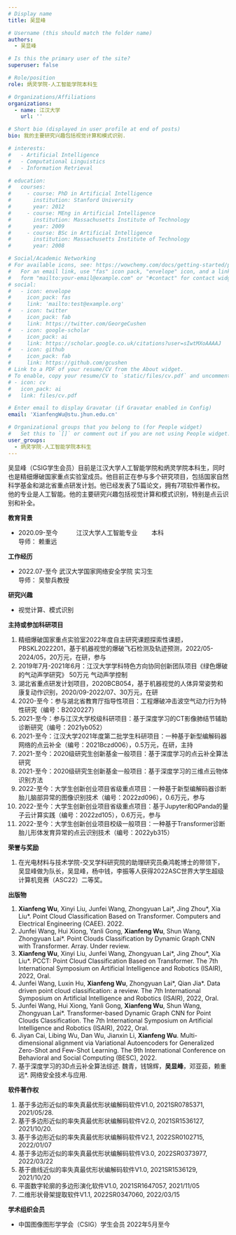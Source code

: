 ```yaml
---
# Display name
title: 吴显峰

# Username (this should match the folder name)
authors:
  - 吴显峰

# Is this the primary user of the site?
superuser: false

# Role/position
role: 炳灵学院-人工智能学院本科生

# Organizations/Affiliations
organizations:
  - name: 江汉大学
    url: ''

# Short bio (displayed in user profile at end of posts)
bio: 我的主要研究兴趣包括视觉计算和模式识别.

# interests:
#   - Artificial Intelligence
#   - Computational Linguistics
#   - Information Retrieval

# education:
#   courses:
#     - course: PhD in Artificial Intelligence
#       institution: Stanford University
#       year: 2012
#     - course: MEng in Artificial Intelligence
#       institution: Massachusetts Institute of Technology
#       year: 2009
#     - course: BSc in Artificial Intelligence
#       institution: Massachusetts Institute of Technology
#       year: 2008

# Social/Academic Networking
# For available icons, see: https://wowchemy.com/docs/getting-started/page-builder/#icons
#   For an email link, use "fas" icon pack, "envelope" icon, and a link in the
#   form "mailto:your-email@example.com" or "#contact" for contact widget.
# social:
#   - icon: envelope
#     icon_pack: fas
#     link: 'mailto:test@example.org'
#   - icon: twitter
#     icon_pack: fab
#     link: https://twitter.com/GeorgeCushen
#   - icon: google-scholar
#     icon_pack: ai
#     link: https://scholar.google.co.uk/citations?user=sIwtMXoAAAAJ
#   - icon: github
#     icon_pack: fab
#     link: https://github.com/gcushen
# Link to a PDF of your resume/CV from the About widget.
# To enable, copy your resume/CV to `static/files/cv.pdf` and uncomment the lines below.
# - icon: cv
#   icon_pack: ai
#   link: files/cv.pdf

# Enter email to display Gravatar (if Gravatar enabled in Config)
email: 'XianfengWu@stu.jhun.edu.cn'

# Organizational groups that you belong to (for People widget)
#   Set this to `[]` or comment out if you are not using People widget.
user_groups:
  - 炳灵学院-人工智能学院本科生
---
```


吴显峰（CSIG学生会员）目前是江汉大学人工智能学院和炳灵学院本科生，同时也是精细爆破国家重点实验室成员。他目前正在参与多个研究项目，包括国家自然科学基金和湖北省重点研发计划。他已经发表了5篇论文，拥有7项软件著作权。他的专业是人工智能。他的主要研究兴趣包括视觉计算和模式识别，特别是点云识别和补全。

**教育背景**
 - 2020.09-至今　　　江汉大学人工智能专业　　  本科
<br>                    导师： 赖重远  

**工作经历**
 - 2022.07-至今     武汉大学国家网络安全学院   实习生
 <br>                     导师： 吴黎兵教授  
                    
**研究兴趣**
 - 视觉计算、模式识别  

**主持或参加科研项目**
 1. 精细爆破国家重点实验室2022年度自主研究课题探索性课题，PBSKL2022201，基于机器视觉的爆破飞石检测及轨迹预测，2022/05-2024/05，20万元，在研，参与
 2. 2019年7月-2021年6月：江汉大学学科特色方向协同创新团队项目《绿色爆破的气动声学研究》 50万元 气动声学控制
 3. 湖北省重点研发计划项目，2020BCB054，基于机器视觉的人体异常姿势和康复动作识别，2020/09-2022/07、30万元，在研
 4. 2020-至今：参与湖北省教育厅指导性项目：工程爆破冲击波空气动力行为特性研究（编号：B2020227）
 5. 2021-至今：参与江汉大学校级科研项目：基于深度学习的CT影像肺结节辅助诊断研究（编号：2021yb052）
 6. 2021-至今：江汉大学2021年度第二批学生科研项目：一种基于新型编解码器网络的点云补全（编号：2021Bczd006），0.5万元，在研，主持
 7. 2021-至今：2020级研究生创新基金一般项目：基于深度学习的点云补全算法研究
 8. 2021-至今：2020级研究生创新基金一般项目：基于深度学习的三维点云物体识别方法
 9. 2022-至今：大学生创新创业项目省级重点项目：一种基于新型编解码器诊断胎儿脑部异常的图像识别技术（编号：2022zd096），0.6万元，参与
 10. 2022-至今：大学生创新创业项目省级重点项目：基于Jupyter和QPanda的量子云计算实践（编号：2022zd105），0.6万元，参与
 11. 2022-至今：大学生创新创业项目校级一般项目：一种基于Transformer诊断胎儿形体发育异常的点云识别技术（编号：2022yb315）

**荣誉与奖励**

 1. 在光电材料与技术学院-交叉学科研究院的助理研究员桑鸿乾博士的带领下，吴显峰做为队长，吴显峰，杨中钱，李振等人获得2022ASC世界大学生超级计算机竞赛（ASC22）二等奖。

**出版物**
 1.	**Xianfeng Wu**, Xinyi Liu, Junfei Wang, Zhongyuan Lai*, Jing Zhou*, Xia Liu*. Point Cloud Classification Based on Transformer. Computers and Electrical Engineering (CAEE). 2022.
 2.	Junfei Wang, Hui Xiong, Yanli Gong, **Xianfeng Wu**, Shun Wang, Zhongyuan Lai*. Point Clouds Classification by Dynamic Graph CNN with Transformer. Array. Under review.
 3.	**Xianfeng Wu**, Xinyi Liu, Junfei Wang, Zhongyuan Lai*, Jing Zhou*, Xia Liu*. PCCT: Point Cloud Classification Based on Transformer. The 7th International Symposium on Artificial Intelligence and Robotics (ISAIR), 2022, Oral.
 4.	Junfei Wang, Luxin Hu, **Xianfeng Wu**, Zhongyuan Lai*, Qian Jia*. Data driven point cloud classification: a review. The 7th International Symposium on Artificial Intelligence and Robotics (ISAIR), 2022, Oral.
 5.	Junfei Wang, Hui Xiong, Yanli Gong, **Xianfeng Wu**, Shun Wang, Zhongyuan Lai*. Transformer-based Dynamic Graph CNN for Point Clouds Classification. The 7th International Symposium on Artificial Intelligence and Robotics (ISAIR), 2022, Oral.
 6.	Jiyan Cai, Libing Wu, Dan Wu, Jianxin Li, **Xianfeng Wu**. Multi-dimensional alignment via Variational Autoencoders for Generalized Zero-Shot and Few-Shot Learning. The 9th International Conference on Behavioral and Social Computing (BESC), 2022.
 7.	基于深度学习的3D点云补全算法综述. 魏青，钱锦辉，**吴显峰**，邓亚茹，赖重远*. 网络安全技术与应用.

**软件著作权**
 1.	基于多边形近似的率失真最优形状编解码软件V1.0, 2021SR0785371, 2021/05/28.
 2.	基于多边形近似的率失真最优形状编解码软件V2.0, 2021SR1536127, 2021/10/20.
 3.	基于多边形近似的率失真最优形状编解码软件V2.1, 2022SR0102715, 2022/01/07
 4.	基于多边形近似的率失真最优形状编解码软件V3.0, 2022SR0373977, 2022/03/22
 5.	基于曲线近似的率失真最优形状编解码软件V1.0, 2021SR1536129, 2021/10/20
 6.	平面数字轮廓的多边形演化软件V1.0, 2021SR1647057, 2021/11/05
 7.	二维形状骨架提取软件V1.1, 2022SR0347060, 2022/03/15

**学术组织会员**
 - 中国图像图形学学会（CSIG）学生会员 2022年5月至今



